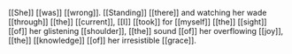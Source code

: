 [[She]] [[was]] [[wrong]]. [[Standing]] [[there]] and watching her wade [[through]] [[the]] [[current]], [[I]] [[took]] for [[myself]] [[the]] [[sight]] [[of]] her glistening [[shoulder]], [[the]] sound [[of]] her overflowing [[joy]], [[the]] [[knowledge]] [[of]] her irresistible [[grace]].